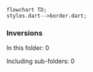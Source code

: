 <!---
Generated by https://github.com/polina-c/layerlens
Dependencies that create loops (inversions) are marked with `!`.
-->

```mermaid
flowchart TD;
styles.dart-->border.dart;
```

### Inversions
In this folder: 0

Including sub-folders: 0

